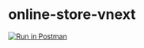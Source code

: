 # online-store-vnext
[![Run in Postman](https://run.pstmn.io/button.svg)](https://app.getpostman.com/run-collection/c7dd6db7c8a44749b2a2?action=collection%2Fimport)